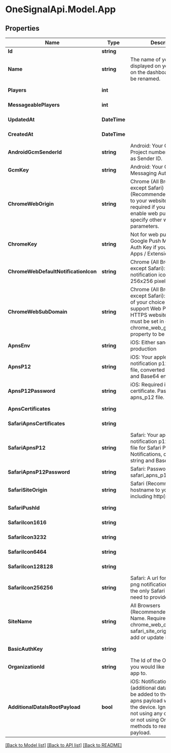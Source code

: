 # OneSignalApi.Model.App

## Properties

Name | Type | Description | Notes
------------ | ------------- | ------------- | -------------
**Id** | **string** |  | [readonly] 
**Name** | **string** | The name of your app, as displayed on your apps list on the dashboard.  This can be renamed. | [optional] 
**Players** | **int** |  | [optional] [readonly] 
**MessageablePlayers** | **int** |  | [optional] [readonly] 
**UpdatedAt** | **DateTime** |  | [optional] [readonly] 
**CreatedAt** | **DateTime** |  | [optional] [readonly] 
**AndroidGcmSenderId** | **string** | Android: Your Google Project number.  Also known as Sender ID. | [optional] 
**GcmKey** | **string** | Android: Your Google Push Messaging Auth Key | [optional] 
**ChromeWebOrigin** | **string** | Chrome (All Browsers except Safari) (Recommended): The URL to your website.  This field is required if you wish to enable web push and specify other web push parameters. | [optional] 
**ChromeKey** | **string** | Not for web push.  Your Google Push Messaging Auth Key if you use Chrome Apps / Extensions. | [optional] 
**ChromeWebDefaultNotificationIcon** | **string** | Chrome (All Browsers except Safari): Your default notification icon. Should be 256x256 pixels, min 80x80. | [optional] 
**ChromeWebSubDomain** | **string** | Chrome (All Browsers except Safari): A subdomain of your choice in order to support Web Push on non-HTTPS websites. This field must be set in order for the chrome_web_gcm_sender_id property to be processed. | [optional] 
**ApnsEnv** | **string** | iOS: Either sandbox or production | [optional] 
**ApnsP12** | **string** | iOS: Your apple push notification p12 certificate file, converted to a string and Base64 encoded. | [optional] 
**ApnsP12Password** | **string** | iOS: Required if using p12 certificate.  Password for the apns_p12 file. | [optional] 
**ApnsCertificates** | **string** |  | [optional] [readonly] 
**SafariApnsCertificates** | **string** |  | [optional] [readonly] 
**SafariApnsP12** | **string** | Safari: Your apple push notification p12 certificate file for Safari Push Notifications, converted to a string and Base64 encoded. | [optional] 
**SafariApnsP12Password** | **string** | Safari: Password for safari_apns_p12 file | [optional] 
**SafariSiteOrigin** | **string** | Safari (Recommended): The hostname to your website including http(s):// | [optional] 
**SafariPushId** | **string** |  | [optional] [readonly] 
**SafariIcon1616** | **string** |  | [optional] [readonly] 
**SafariIcon3232** | **string** |  | [optional] [readonly] 
**SafariIcon6464** | **string** |  | [optional] [readonly] 
**SafariIcon128128** | **string** |  | [optional] [readonly] 
**SafariIcon256256** | **string** | Safari: A url for a 256x256 png notification icon. This is the only Safari icon URL you need to provide. | [optional] 
**SiteName** | **string** | All Browsers (Recommended): The Site Name. Requires both chrome_web_origin and safari_site_origin to be set to add or update it. | [optional] 
**BasicAuthKey** | **string** |  | [optional] [readonly] 
**OrganizationId** | **string** | The Id of the Organization you would like to add this app to. | [optional] 
**AdditionalDataIsRootPayload** | **bool** | iOS: Notification data (additional data) values will be added to the root of the apns payload when sent to the device.  Ignore if you&#39;re not using any other plugins, or not using OneSignal SDK methods to read the payload. | [optional] 

[[Back to Model list]](../README.md#documentation-for-models) [[Back to API list]](../README.md#documentation-for-api-endpoints) [[Back to README]](../README.md)

